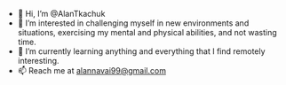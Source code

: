 - 👋 Hi, I’m @AlanTkachuk
- 👀 I’m interested in challenging myself in new environments and situations, exercising my mental and physical abilities, and not wasting time.
- 🌱 I’m currently learning anything and everything that I find remotely interesting.
- 📫 Reach me at alannavai99@gmail.com

<!---
AlanTkachuk/AlanTkachuk is a ✨ special ✨ repository because its `README.md` (this file) appears on your GitHub profile.
You can click the Preview link to take a look at your changes.
--->
